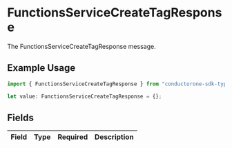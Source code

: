# FunctionsServiceCreateTagResponse

The FunctionsServiceCreateTagResponse message.

## Example Usage

```typescript
import { FunctionsServiceCreateTagResponse } from "conductorone-sdk-typescript/sdk/models/shared";

let value: FunctionsServiceCreateTagResponse = {};
```

## Fields

| Field       | Type        | Required    | Description |
| ----------- | ----------- | ----------- | ----------- |